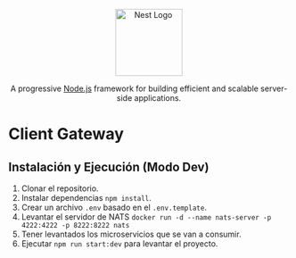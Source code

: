 <p align="center">
  <a href="http://nestjs.com/" target="blank"><img src="https://nestjs.com/img/logo-small.svg" width="120" alt="Nest Logo" /></a>
</p>

[circleci-image]: https://img.shields.io/circleci/build/github/nestjs/nest/master?token=abc123def456
[circleci-url]: https://circleci.com/gh/nestjs/nest

  <p align="center">A progressive <a href="http://nodejs.org" target="_blank">Node.js</a> framework for building efficient and scalable server-side applications.</p>

# Client Gateway

## Instalación y Ejecución (Modo Dev)

1. Clonar el repositorio.
2. Instalar dependencias `npm install`.
3. Crear un archivo `.env` basado en el `.env.template`.
4. Levantar el servidor de NATS `docker run -d --name nats-server -p 4222:4222 -p 8222:8222 nats`
5. Tener levantados los microservicios que se van a consumir.
6. Ejecutar `npm run start:dev` para levantar el proyecto.
